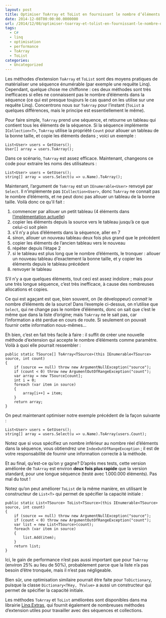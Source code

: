 ```yaml
---
layout: post
title: Optimiser ToArray et ToList en fournissant le nombre d’éléments
date: 2014-12-08T00:00:00.0000000
url: /2014/12/08/optimiser-toarray-et-tolist-en-fournissant-le-nombre-dlments/
tags:
  - C#
  - linq
  - optimisation
  - performance
  - ToArray
  - ToList
categories:
  - Uncategorized
---
```



Les méthodes d’extension `ToArray` et `ToList` sont des moyens pratiques de matérialiser une séquence énumérable (par exemple une requête Linq). Cependant, quelque chose me chiffonne : ces deux méthodes sont très inefficaces si elles ne connaissent pas le nombre d’éléments dans la séquence (ce qui est presque toujours le cas quand on les utilise sur une requête Linq). Concentrons nous sur `ToArray` pour l’instant (`ToList` a quelques différences, mais le principe est essentiellement le même).

Pour faire simple, `ToArray` prend une séquence, et retourne un tableau qui contient tous les éléments de la séquence. Si la séquence implémente `ICollection<T>`, `ToArray` utilise la propriété `Count` pour allouer un tableau de la bonne taille, et copie les éléments dedans ; voici un exemple :



```
List<User> users = GetUsers();
User[] array = users.ToArray();
```

Dans ce scénario, `ToArray` est assez efficace. Maintenant, changeons ce code pour extraire les noms des utilisateurs :



```
List<User> users = GetUsers();
string[] array = users.Select(u => u.Name).ToArray();
```

Maintenant, l’argument de `ToArray` est un `IEnumerable<User>` renvoyé par `Select`. Il n’implémente pas `ICollection<User>`, donc `ToArray` ne connait pas le nombre d’éléments, et ne peut donc pas allouer un tableau de la bonne taille. Voilà donc ce qu’il fait :

1. commencer par allouer un petit tableau (4 éléments dans [l’implémentation actuelle](http://referencesource.microsoft.com/#System.Core/System/Linq/Enumerable.cs,783a052330e7d48d))
2. copier les éléments depuis la source vers le tableau jusqu’à ce que celui-ci soit plein
3. s’il n’y a plus d’éléments dans la séquence, aller en 7
4. sinon, allouer un nouveau tableau deux fois plus grand que le précédent
5. copier les éléments de l’ancien tableau vers le nouveau
6. répéter depuis l’étape 2
7. si le tableau est plus long que le nombre d’éléments, le tronquer : allouer un nouveau tableau d’exactement la bonne taille, et y copier les éléments depuis le tableau précédent
8. renvoyer le tableau


S’il n’y a que quelques éléments, tout ceci est assez indolore ; mais pour une très longue séquence, c’est très inefficace, à cause des nombreuses allocations et copies.

Ce qui est agaçant est que, bien souvent, on (le développeur) *connait* le nombre d’éléments de la source! Dans l’exemple ci-dessus, on n’utilise que `Select`, qui ne change pas le nombre d’éléments, donc on sait que c’est le même que dans la liste d’origine; mais `ToArray` ne le sait pas, car l’information a été perdue en cours de route. Si seulement on pouvait fournir cette information nous-mêmes…

Eh bien, c’est en fait très facile à faire : il suffit de créer une nouvelle méthode d’extension qui accepte le nombre d’éléments comme paramètre. Voilà à quoi elle pourrait ressembler :



```
public static TSource[] ToArray<TSource>(this IEnumerable<TSource> source, int count)
{
    if (source == null) throw new ArgumentNullException("source");
    if (count < 0) throw new ArgumentOutOfRangeException("count");
    var array = new TSource[count];
    int i = 0;
    foreach (var item in source)
    {
        array[i++] = item;
    }
    return array;
}
```

On peut maintenant optimiser notre exemple précédent de la façon suivante :



```
List<User> users = GetUsers();
string[] array = users.Select(u => u.Name).ToArray(users.Count);
```

Notez que si vous spécifiez un nombre inférieur au nombre réel d’éléments dans la séquence, vous obtiendrez une `IndexOutOfRangeException` ; il est de votre responsabilité de fournir une information correcte à la méthode.

Et au final, qu’est-ce qu’on y gagne? D’après mes tests, cette version améliorée de `ToArray` est environ **deux fois plus rapide** que la version standard, pour une longue séquence (testé avec 1.000.000 éléments). Pas mal du tout !

Notez qu’on peut améliorer `ToList` de la même manière, en utilisant le constructeur de `List<T>` qui permet de spécifier la capacité initiale :



```
public static List<TSource> ToList<TSource>(this IEnumerable<TSource> source, int count)
{
    if (source == null) throw new ArgumentNullException("source");
    if (count < 0) throw new ArgumentOutOfRangeException("count");
    var list = new List<TSource>(count);
    foreach (var item in source)
    {
        list.Add(item);
    }
    return list;
}
```

Ici, le gain de performance n’est pas aussi important que pour `ToArray` (environ 25% au lieu de 50%), probablement parce que la liste n’a pas besoin d’être tronquée, mais il n’est pas négligeable.

Bien sûr, une optimisation similaire pourrait être faite pour `ToDictionary`, puisque la classe `Dictionary<TKey, TValue>` a aussi un constructeur qui permet de spécifier la capacité initiale.

Les méthodes `ToArray` et `ToList` améliorées sont disponibles dans ma librairie [Linq.Extras](https://github.com/thomaslevesque/Linq.Extras), qui fournit également de nombreuses méthodes d’extension utiles pour travailler avec des séquences et collections.

